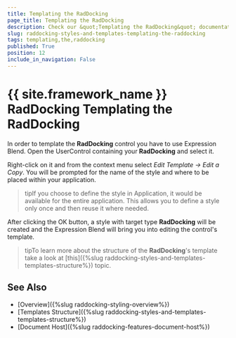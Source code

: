 ```yaml
---
title: Templating the RadDocking
page_title: Templating the RadDocking
description: Check our &quot;Templating the RadDocking&quot; documentation article for the RadDocking {{ site.framework_name }} control.
slug: raddocking-styles-and-templates-templating-the-raddocking
tags: templating,the,raddocking
published: True
position: 12
include_in_navigation: False
---
```


# {{ site.framework_name }} RadDocking Templating the RadDocking

In order to template the __RadDocking__ control you have to use Expression Blend. Open the UserControl containing your __RadDocking__ and select it.

Right-click on it and from the context menu select *Edit Template -> Edit a Copy*. You will be prompted for the name of the style and where to be placed within your application.

>tipIf you choose to define the style in Application, it would be available for the entire application. This allows you to define a style only once and then reuse it where needed.

After clicking the OK button, a style with target type __RadDocking__ will be created and the Expression Blend will bring you into editing the control's template.

>tipTo learn more about the structure of the __RadDocking__'s template take a look at [this]({%slug raddocking-styles-and-templates-templates-structure%}) topic.

## See Also

 * [Overview]({%slug raddocking-styling-overview%})
 * [Templates Structure]({%slug raddocking-styles-and-templates-templates-structure%})
 * [Document Host]({%slug raddocking-features-document-host%})
